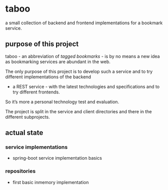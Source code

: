 # taboo
a small collection of backend and frontend implementations for a bookmark service.

## purpose of this project

taboo - an abbreviation of _tagged bookmarks_ - is by no means a new idea as bookmarking services are abundant in the web.

The only purpose of this project is to develop such a service and to try different implementations of the backend 
- a REST service - with the latest technologies and specifications and to try different frontends.

So it’s more a personal technology test and evaluation.

The project is split in the service and client directories and there in the different subprojects. 

## actual state

### service implementations

* spring-boot service implementation basics


### repositories

* first basic inmemory implementation 
